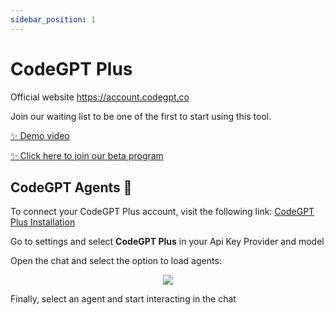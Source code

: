 ```yaml
---
sidebar_position: 1
---
```


# CodeGPT Plus

Official website https://account.codegpt.co

Join our waiting list to be one of the first to start using this tool.

[✨ Demo video](https://www.youtube.com/watch?v=UX9LncRh0h8)

[✨ Click here to join our beta program](https://account.codegpt.co/auth/register)


## CodeGPT Agents 🤖

To connect your CodeGPT Plus account, visit the following link: [CodeGPT Plus Installation](https://account.codegpt.co/auth/register)

Go to settings and select **CodeGPT Plus** in your Api Key Provider and model

Open the chat and select the option to load agents:

<p align="center">
    <img src="https://github.com/davila7/code-gpt-docs/assets/6216945/d8a2e2e8-2525-49f5-b8e7-384ac57c8432" />
</p>

Finally, select an agent and start interacting in the chat




